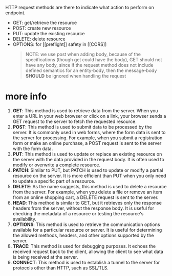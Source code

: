 HTTP request methods are there to indicate what action to perform on endpoint.
- GET: get/retrieve the resource
- POST: create new resource
- PUT: update the existing resource
- DELETE: delete resource 
- OPTIONS: for [[preflight]] safety in [[CORS]]
 	> NOTE: we use post when adding body, because of the specifications (though get could have the body), GET should not have any body, since if the request method does not include defined semantics for an entity-body, then the message-body **SHOULD** be ignored when handling the request


# more info
1. **GET**: This method is used to retrieve data from the server. When you enter a URL in your web browser or click on a link, your browser sends a GET request to the server to fetch the requested resource.
2. **POST**: This method is used to submit data to be processed by the server. It is commonly used in web forms, where the form data is sent to the server for processing. For example, when you submit a registration form or make an online purchase, a POST request is sent to the server with the form data.
3. **PUT**: This method is used to update or replace an existing resource on the server with the data provided in the request body. It is often used to modify or overwrite a complete resource.
4. **PATCH**: Similar to PUT, but PATCH is used to update or modify a partial resource on the server. It is more efficient than PUT when you only need to update a specific part of a resource.
5. **DELETE**: As the name suggests, this method is used to delete a resource from the server. For example, when you delete a file or remove an item from an online shopping cart, a DELETE request is sent to the server.
6. **HEAD**: This method is similar to GET, but it retrieves only the response headers from the server, without the response body. It is useful for checking the metadata of a resource or testing the resource's availability.
7. **OPTIONS**: This method is used to retrieve the communication options available for a particular resource or server. It is useful for determining the allowed methods, headers, and other options supported by the server.
8. **TRACE**: This method is used for debugging purposes. It echoes the received request back to the client, allowing the client to see what data is being received at the server.
9. **CONNECT**: This method is used to establish a tunnel to the server for protocols other than HTTP, such as SSL/TLS.